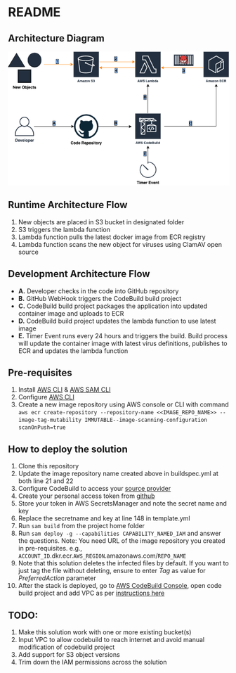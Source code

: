 # README

## Architecture Diagram

![Architecture Diagram!](/QuickStart-ClamAV.png "Quick Start ClamAV")

## Runtime Architecture Flow
1. New objects are placed in S3 bucket in designated folder
2. S3 triggers the lambda function 
3. Lambda function pulls the latest docker image from ECR registry
4. Lambda function scans the new object for viruses using ClamAV open source

## Development Architecture Flow
- **A.** Developer checks in the code into GitHub repository
- **B.** GitHub WebHook triggers the CodeBuild build project
- **C.** CodeBuild build project packages the application into updated container image and uploads to ECR
- **D.** CodeBuild build project updates the lambda function to use latest image
- **E.** Timer Event runs every 24 hours and triggers the build. Build process will update the container image with latest virus definitions, publishes to ECR and updates the lambda function

## Pre-requisites
1. Install [AWS CLI](https://docs.aws.amazon.com/cli/latest/userguide/install-cliv2.html) & [AWS SAM CLI](https://docs.aws.amazon.com/serverless-application-model/latest/developerguide/serverless-sam-cli-install.html)
1. Configure [AWS CLI](https://docs.aws.amazon.com/cli/latest/userguide/cli-chap-configure.html)
1. Create a new image repository using AWS console or CLI with command
    `aws ecr create-repository --repository-name <<IMAGE_REPO_NAME>> --image-tag-mutability IMMUTABLE--image-scanning-configuration scanOnPush=true`

## How to deploy the solution
1. Clone this repository
1. Update the image repository name created above in buildspec.yml at both line 21 and 22
1. Configure CodeBuild to access your [source provider](https://docs.aws.amazon.com/codebuild/latest/userguide/access-tokens.html)
1. Create your personal access token from [github](https://docs.github.com/en/github/authenticating-to-github/creating-a-personal-access-token) 
1. Store your token in AWS SecretsManager and note the secret name and key
1. Replace the secretname and key at line 148 in template.yml
1. Run `sam build` from the project home folder
1. Run `sam deploy -g --capabilities CAPABILITY_NAMED_IAM` and answer the questions. Note: You need URL of the image repository you created in pre-requisites. e.g., `ACCOUNT_ID`.dkr.ecr.`AWS_REGION`.amazonaws.com/`REPO_NAME`
1. Note that this solution deletes the infected files by default. If you want to just tag the file without deleting, ensure to enter _Tag_ as value for _PreferredAction_ parameter
1. After the stack is deployed, go to [AWS CodeBuild Console](https://console.aws.amazon.com/codesuite/codebuild/projects), open code build project and add VPC as per [instructions here](https://docs.aws.amazon.com/codebuild/latest/userguide/vpc-support.html)

## TODO:
1. Make this solution work with one or more existing bucket(s)
2. Input VPC to allow codebuild to reach internet and avoid manual modification of codebuild project
3. Add support for S3 object versions
4. Trim down the IAM permissions across the solution